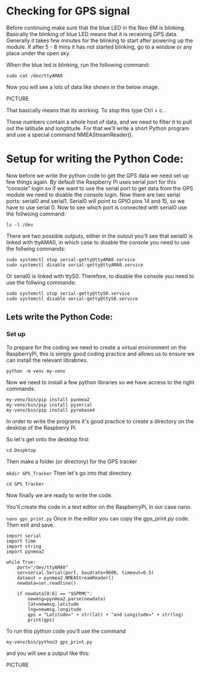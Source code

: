 # Checking for GPS signal

Before continuing make sure that the blue LED in the Neo 6M is blinking. Basically the blinking of blue LED
means that it is receiving GPS data. Generally it takes few minutes for the blinking to start after powering up the module. If after 5 - 8 mins it has not started blinking, go to a window or any place under the open sky. 

When the blue led is blinking, run the following command:

`
sudo cat /dev/ttyAMA0
`

Now you will see a lots of data like shown in the below image. 

PICTURE

That basically means that its working. To stop this type Ctrl + c .

These numbers contain a whole host of data, and we need to filter it to pull out the latitude and longtitude. For that we'll write a short Python program and use a special command NMEAStreamReader().

# Setup for writing the Python Code:

Now before we write the python code to get the GPS data we need set up few things again. By default the Raspberry Pi uses serial port for this “console” login so if we want to use the serial port to get data from the GPS module we need to disable the console login. Now there are two serial ports: serial0 and serial1. Serial0 will point to GPIO pins 14 and 15, so we have to use serial 0. Now to see which port is connected with serial0 use the follwoing command:

`
ls -l /dev
`

There are two possible outputs, either in the outout you'll see that serial0 is linked with ttyAMA0, in which case to disable the console you need to use the follwing commands:

```
sudo systemctl stop serial-getty@ttyAMA0.service
sudo systemctl disable serial-getty@ttyAMA0.service
```

Or serial0 is linked with ttyS0. Therefore, to disable the console you need to use the follwing commands:

```
sudo systemctl stop serial-getty@ttyS0.service
sudo systemctl disable serial-getty@ttyS0.service
```

## Lets write the Python Code:

### Set up
To prepare for the coding we need to create a virtual environment on the RaspberryPi, this is simply good coding practice and allows us to ensure we can install the relevant librabries. 

`
python -m venv my-venv
`

Now we need to install a few python libraries so we have access to the right commands:

```
my-venv/bin/pip install pynmea2
my-venv/bin/pip install pyserial
my-venv/bin/pip install pyrebase4
```
In order to write the programs it's good practice to create a directory on the desktop of the Raspberry Pi.

So let's get onto the desktop first

`
cd Despktop
`

Then make a folder (or directory) for the GPS tracker

`
mkdir GPS_Tracker
`
Then let's go into that directory.

`
cd GPS_Tracker
`

Now finally we are ready to write the code. 

You'll create the code in a text editor on the RaspberryPi, in our case nano. 

`
nano gps_print.py
`
Once in the editor you can copy the gps_print.py code. Then exit and save.

```
import serial
import time
import string
import pynmea2

while True:
	port="/dev/ttyAMA0"
	ser=serial.Serial(port, baudrate=9600, timeout=0.5)
	dataout = pynmea2.NMEAStreamReader()
	newdata=ser.readline()

	if newdata[0:6] == "$GPRMC":
		newmsg=pynmea2.parse(newdata)
		lat=newmsg.latitude
		lng=newmsg.longitude
		gps = "Latitude=" + str(lat) + "and Longitude=" + str(lng)
		print(gps)

```

To run this python code you'll use the command

`
my-venv/bin/python3 gps_print.py
`

and you will see a output like this:

PICTURE


